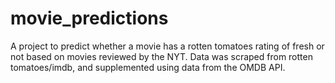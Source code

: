 # movie_predictions
A project to predict whether a movie has a rotten tomatoes rating of fresh or not based on movies reviewed by the NYT. Data was scraped from rotten tomatoes/imdb,
and supplemented using data from the OMDB API.
